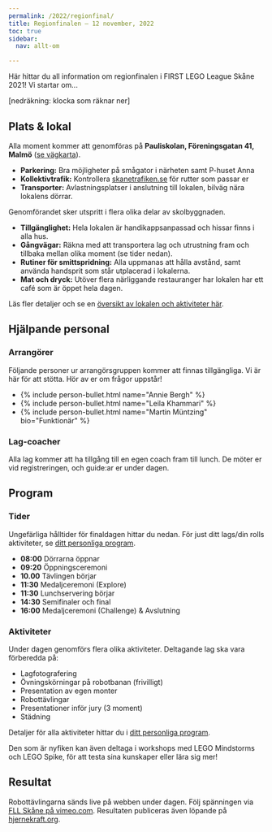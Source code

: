 ```yaml
---
permalink: /2022/regionfinal/
title: Regionfinalen – 12 november, 2022
toc: true
sidebar:
  nav: allt-om

---
```


Här hittar du all information om regionfinalen i FIRST LEGO League Skåne 2021! Vi startar om...

[nedräkning: klocka som räknar ner]

## Plats & lokal

Alla moment kommer att genomföras på **Pauliskolan, Föreningsgatan 41, Malmö** ([se vägkarta](https://goo.gl/maps/KACFM5XiXHyDuAYUA)).

- **Parkering:** Bra möjligheter på smågator i närheten samt P-huset Anna
- **Kollektivtrafik:** Kontrollera [skanetrafiken.se](https://www.skanetrafiken.se/) för rutter som passar er
- **Transporter:** Avlastningsplatser i anslutning till lokalen, bilväg nära lokalens dörrar.

Genomförandet sker utspritt i flera olika delar av skolbyggnaden.

- **Tillgänglighet:** Hela lokalen är handikappsanpassad och hissar finns i alla hus.
- **Gångvägar:** Räkna med att transportera lag och utrustning fram och tillbaka mellan olika moment (se tider nedan).
- **Rutiner för smittspridning:** Alla uppmanas att hålla avstånd, samt använda handsprit som står utplacerad i lokalerna.
- **Mat och dryck:** Utöver flera närliggande restauranger har lokalen har ett café som är öppet hela dagen.



Läs fler detaljer och se en [översikt av lokalen och aktiviteter här](/2022/regionfinal-lokal/).

## Hjälpande personal

### Arrangörer

Följande personer ur arrangörsgruppen kommer att finnas tillgängliga. Vi är här för att stötta. Hör av er om frågor uppstår!

- {% include person-bullet.html name="Annie Bergh" %}
- {% include person-bullet.html name="Leila Khammari" %}
- {% include person-bullet.html name="Martin Müntzing" bio="Funktionär" %}

### Lag-coacher

Alla lag kommer att ha tillgång till en egen coach fram till lunch. De möter er vid registreringen, och guide:ar er under dagen.

## Program

### Tider

Ungefärliga hålltider för finaldagen hittar du nedan. För just ditt lags/din rolls aktiviteter, se [ditt personliga program](/2022/regionfinal-program/).

- **08:00** Dörrarna öppnar
- **09:20** Öppningsceremoni
- **10.00** Tävlingen börjar
- **11:30** Medaljceremoni (Explore)
- **11:30** Lunchservering börjar
- **14:30** Semifinaler och final
- **16:00** Medaljceremoni (Challenge) & Avslutning

### Aktiviteter

Under dagen genomförs flera olika aktiviteter. Deltagande lag ska vara förberedda på:

* Lagfotografering
* Övningskörningar på robotbanan (frivilligt)
* Presentation av egen monter
* Robottävlingar
* Presentationer inför jury (3 moment)
* Städning

Detaljer för alla aktiviteter hittar du i [ditt personliga program](/2022/regionfinal-program/).

Den som är nyfiken kan även deltaga i workshops med LEGO Mindstorms och LEGO Spike, för att testa sina kunskaper eller lära sig mer!

## Resultat

Robottävlingarna sänds live på webben under dagen. Följ spänningen via [FLL Skåne på vimeo.com](). Resultaten publiceras även löpande på [hjernekraft.org](https://hjernekraft.org/).
